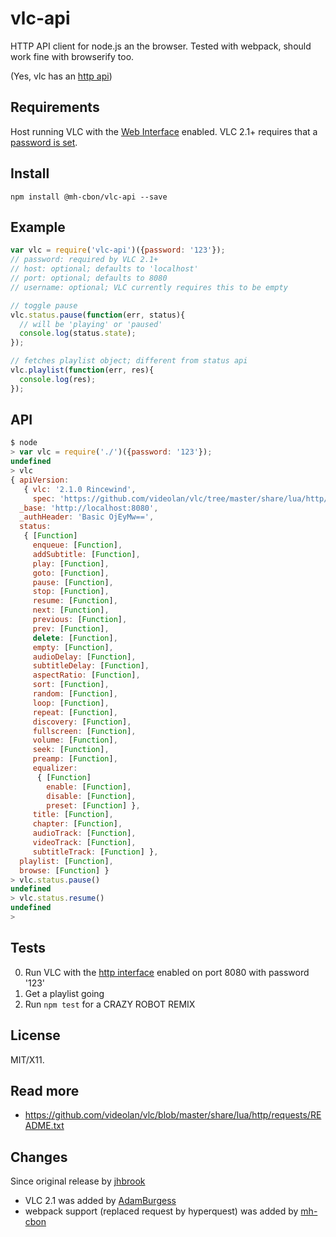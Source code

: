 # vlc-api

HTTP API client for node.js an the browser. Tested with webpack, should work fine with browserify too.

(Yes, vlc has an [http api](https://github.com/videolan/vlc/tree/master/share/lua/http/requests/README.txt))

## Requirements

Host running VLC with the [Web Interface](https://wiki.videolan.org/Documentation:Modules/http_intf/) enabled. VLC 2.1+ requires that a [password is set](https://wiki.videolan.org/Documentation:Modules/http_intf/#VLC_2.1.0_and_later).

## Install

    npm install @mh-cbon/vlc-api --save

## Example

```js
var vlc = require('vlc-api')({password: '123'});
// password: required by VLC 2.1+
// host: optional; defaults to 'localhost'
// port: optional; defaults to 8080
// username: optional; VLC currently requires this to be empty

// toggle pause
vlc.status.pause(function(err, status){
  // will be 'playing' or 'paused'
  console.log(status.state);
});

// fetches playlist object; different from status api
vlc.playlist(function(err, res){
  console.log(res);
});

```

## API

```js
$ node
> var vlc = require('./')({password: '123'});
undefined
> vlc
{ apiVersion:
   { vlc: '2.1.0 Rincewind',
     spec: 'https://github.com/videolan/vlc/tree/master/share/lua/http/requests/README.txt' },
  _base: 'http://localhost:8080',
  _authHeader: 'Basic OjEyMw==',
  status:
   { [Function]
     enqueue: [Function],
     addSubtitle: [Function],
     play: [Function],
     goto: [Function],
     pause: [Function],
     stop: [Function],
     resume: [Function],
     next: [Function],
     previous: [Function],
     prev: [Function],
     delete: [Function],
     empty: [Function],
     audioDelay: [Function],
     subtitleDelay: [Function],
     aspectRatio: [Function],
     sort: [Function],
     random: [Function],
     loop: [Function],
     repeat: [Function],
     discovery: [Function],
     fullscreen: [Function],
     volume: [Function],
     seek: [Function],
     preamp: [Function],
     equalizer:
      { [Function]
        enable: [Function],
        disable: [Function],
        preset: [Function] },
     title: [Function],
     chapter: [Function],
     audioTrack: [Function],
     videoTrack: [Function],
     subtitleTrack: [Function] },
  playlist: [Function],
  browse: [Function] }
> vlc.status.pause()
undefined
> vlc.status.resume()
undefined
>

```

## Tests

0. Run VLC with the [http interface](https://wiki.videolan.org/Documentation:Modules/http_intf/) enabled on port 8080 with password '123'
0. Get a playlist going
0. Run `npm test` for a CRAZY ROBOT REMIX

## License

MIT/X11.

## Read more

- https://github.com/videolan/vlc/blob/master/share/lua/http/requests/README.txt

## Changes

Since original release by [jhbrook](https://github.com/jfhbrook/node-vlc-api)

- VLC 2.1 was added by [AdamBurgess](https://github.com/AdamBurgess/node-vlc-api)
- webpack support (replaced request by hyperquest) was added by [mh-cbon](https://github.com/mh-cbon/node-vlc-api)
